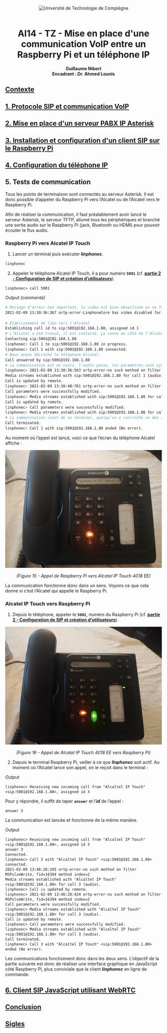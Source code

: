 <div align="center">
<br>
<img src="https://www.utc.fr/wp-content/uploads/sites/28/2019/05/SU-UTC18-70.svg" alt="Université de Technologie de Compiègne" width="400">
<br>
<br>

# AI14 - TZ - Mise en place d'une communication VoIP entre un Raspberry Pi et un téléphone IP


**Guillaume Nibert  
Encadrant : Dr. Ahmed Lounis**

</div>

## [Contexte](README.md)

## [1. Protocole SIP et communication VoIP](1_sip_voip.md)

## [2. Mise en place d'un serveur PABX IP Asterisk](2_ipbx_asterisk.md)

## [3. Installation et configuration d'un client SIP sur le Raspberry Pi](3_install_client_sip_rpi)

## [4. Configuration du téléphone IP](4_config_alcatel.md)

## 5. Tests de communication

Tous les points de terminaison sont connectés au serveur Asterisk. Il est donc possible d’appeler du Raspberry Pi vers l’Alcatel ou de l’Alcatel vers le Raspberry Pi.

Afin de réaliser la communication, il faut préalablement avoir lancé le serveur Asterisk, le serveur TFTP, allumé tous les périphériques et branché une sortie audio sur le Raspberry Pi (jack, Bluetooth ou HDMI) pour pouvoir écouter le flux audio.

### Raspberry Pi vers Alcatel IP Touch

1. Lancer un terminal puis exécuter ***linphonec***.

```bash
linphonec
```

2. Appeler le téléphone Alcatel IP Touch, il a pour numéro **`5001`** (cf. **[partie 2 - Configuration de SIP et création d’utilisateurs](2_ipbx_asterisk.md)**).

```
linphonec> call 5001
```

*Output (commenté)*

```bash
# Message d’erreur non important, la vidéo est bien désactivée on ne fait que de la VoIP.
2021-02-09 13:30:36:367 ortp-error-LinphoneCore has video disabled for both capture and display, but video policy is to start the call with video. This is a possible mis-use of the API. In this case, video is disabled in default LinphoneCallParams

# Établissement de lien vers l’Alcatel
Establishing call id to sip:5001@192.168.1.80, assigned id 1
# L’Alcatel a été trouvé, il est contacté, ça sonne du côté de l’Alcatel.
Contacting sip:5001@192.168.1.80
linphonec> Call 1 to sip:5001@192.168.1.80 in progress.
linphonec> Call 1 with sip:5001@192.168.1.80 connected.
# Nous avons décroché le téléphone Alcatel.
Call answered by sip:5001@192.168.1.80
# La communication est en cours, l’audio passe, les paramètres sont ajustés.
linphonec> 2021-02-09 13:30:36:563 ortp-error-no such method on filter MSPulseWrite, fid=16394 method index=2
Media streams established with sip:5001@192.168.1.80 for call 1 (audio).
Call is updated by remote.
linphonec> 2021-02-09 13:30:40:761 ortp-error-no such method on filter MSPulseWrite, fid=16394 method index=2
Call parameters were successfully modified.
linphonec> Media streams established with sip:5001@192.168.1.80 for call 1 (audio).
Call is updated by remote.
linphonec> Call parameters were successfully modified.
linphonec> Media streams established with sip:5001@192.168.1.80 for call 1 (audio).
# La communication vient de se terminer, quelqu’un a raccroché un des appareils.
Call terminated.
linphonec> Call 1 with sip:5001@192.168.1.80 ended (No error).
```

Au moment où l’appel est lancé, voici ce que l’écran du téléphone Alcatel affiche :

<div align="center">
<img src="figures/figure15_sip_rpi_alcatel.png" alt="Figure 15 - Appel de Raspberry Pi vers Alcatel IP Touch 4018 EE">

*(Figure 15 - Appel de Raspberry Pi vers Alcatel IP Touch 4018 EE)*

</div>

La communication fonctionne donc dans un sens. Voyons ce que cela donne si c’est l’Alcatel qui appelle le Raspberry Pi.

### Alcatel IP Touch vers Raspberry Pi

1. Depuis le téléphone, appeler le **`5002`**, numéro du Raspberry Pi (cf. **[partie 2 - Configuration de SIP et création d’utilisateurs](2_ipbx_asterisk.md)**).

<div align="center">
<img src="figures/figure16_sip_alcatel_rpi.png" alt="Figure 16 - Appel de Alcatel IP Touch 4018 EE vers Raspberry Pi">

*(Figure 16 - Appel de Alcatel IP Touch 4018 EE vers Raspberry Pi)*

</div>

2. Depuis le terminal Raspberry Pi, veiller à ce que ***linphonec*** soit actif. Au moment où l’Alcatel lance son appel, on le reçoit dans le terminal :

*Output*

```
linphonec> Receiving new incoming call from "Alcaltel IP Touch" <sip:5001@192.168.1.80>, assigned id 3
```

Pour y répondre, il suffit de taper ***`answer`*** et l’***id*** de l’appel :

```
answer 3
```

La communication est lancée et fonctionne de la même manière.

*Output*

```
linphonec> Receiving new incoming call from "Alcaltel IP Touch" <sip:5001@192.168.1.80>, assigned id 3
answer 3
Connected.
linphonec> Call 3 with "Alcaltel IP Touch" <sip:5001@192.168.1.80> connected.
2021-02-09 13:46:28:345 ortp-error-no such method on filter MSPulseWrite, fid=16394 method index=2
Media streams established with "Alcaltel IP Touch" <sip:5001@192.168.1.80> for call 3 (audio).
linphonec> Call is updated by remote.
linphonec> 2021-02-09 13:46:28:424 ortp-error-no such method on filter MSPulseWrite, fid=16394 method index=2
Call parameters were successfully modified.
linphonec> Media streams established with "Alcaltel IP Touch" <sip:5001@192.168.1.80> for call 3 (audio).
Call is updated by remote.
linphonec> Call parameters were successfully modified.
linphonec> Media streams established with "Alcaltel IP Touch" <sip:5001@192.168.1.80> for call 3 (audio).
Call terminated.
linphonec> Call 3 with "Alcaltel IP Touch" <sip:5001@192.168.1.80> ended (No error).
```

Les communications fonctionnent donc dans les deux sens. L’objectif de la partie suivante est donc de réaliser une interface graphique en JavaScript côté Raspberry Pi, plus conviviale que le client ***linphonec*** en ligne de commande.

## [6. Client SIP JavaScript utilisant WebRTC](6_sip_webrtc.md)

## [Conclusion](Conclusion.md)

## [Sigles](Sigles.md)